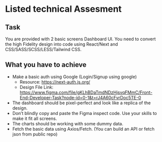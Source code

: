 # Listed technical Assesment

## Task

You are provided with 2 basic screens Dashboard UI. You need to convert the high Fidelity design into code using React/Next and CSS/SASS/SCSS/LESS/Tailwind CSS.

## What you have to achieve

- Make a basic auth using Google (Login/Signup using google)
    - Resource: https://next-auth.js.org/
    - Design File Link: https://www.figma.com/file/gKLhBDaTmdNDzHjsvqFMmC/Front-End-Developer-Task?node-id=0-1&t=rJ4A60cFvrDoc5TE-0
- The dashboard should be pixel-perfect and look like a replica of the design.
- Don’t blindly copy and paste the Figma inspect code. Use your skills to make it fit all screens.
- The charts should be working with some dummy data.
- Fetch the basic data using Axios/Fetch. (You can build an API or fetch json from public repo)

